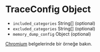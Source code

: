 # TraceConfig Object

* `included_categories` String[] (optional)
* `excluded_categories` String[] (optional)
* `memory_dump_config` Object (optional)

[Chromium](https://chromium.googlesource.com/chromium/src/+/master/docs/memory-infra/memory_infra_startup_tracing.md#the-advanced-way) belgelerinde bir örneğe bakın.